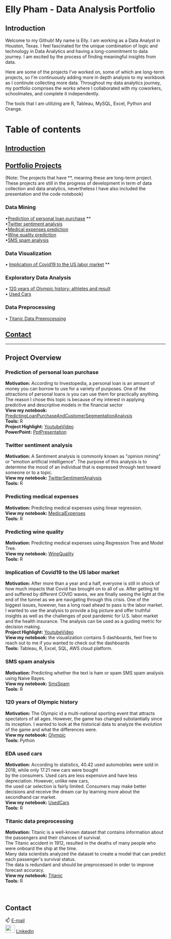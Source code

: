 # Elly Pham - Data Analysis Portfolio

## Introduction 
Welcome to my Github! My name is Elly. I am working as a Data Analyst in Houston, Texas. I feel fascinated for the unique combination of logic and technology in Data Analytics and having a long-commitment to data journey. I am excited by the process of finding meaningful insights from data. 

Here are some of the projects I've worked on, some of which are long-term projects, so I'm continuously adding more in depth analysis to my workbook as I continute collecting more data. Throughout my data analytics journey, my portfolio comprises the works where I collaborated with my coworkers, schoolmates, and complete it independently.

The tools that I am utilizing are R, Tableau, MySQL, Excel, Python and Orange. 
     
# Table of contents     
 ## [Introduction](#Introduction) <br/>
 ## [Portfolio Projects](#Portfolio-Projects) <br/>
 (Note: The projects that have \**, meaning these are long-term project. These projects are still in the progress of development in term of data collection and data analytics, nevertheless I have also included the presentation and the code notebook)
   ### Data Mining
   •[Prediction of personal loan purchase](#Prediction-of-personal-loan-purchase) **  <br> 
   •[Twitter sentiment analysis](#Twitter-sentiment-analysis) <br/>
   •[Medical expenses prediction](#Predicting-medical-expenses) <br/>
   •[Wine quality prediction](#Predicting-wine-quality) <br/>
   •[SMS spam analysis](#SMS-spam-analysis) <br>
   
   ### Data Visualization
   • [Implication of Covid19 to the US labor market](#Implication-of-Covid19-to-the-U.S-labor-market) **  <br> 

   ### Exploratory Data Analysis
   • [120 years of Olympic history: athletes and result](#120-years-of-Olympic-history) <br/>
   • [Used Cars](#EDA-used-cars) <br/>
   
   ### Data Preprocessing
   • [Titanic Data Preprocessing](#Titanic-data-preprocessing)


 ## [Contact](#Contact) <br>

 
----
## Project Overview

### Prediction of personal loan purchase 
   **Motivation:** <span>  According to Investopedia, a personal loan is an amount of money you can borrow to use for a variety of purposes. One of the attractions of personal loans is you can use them for practically anything. The reason I chose this topic is because of my interest in applying predictive and descriptive models in the financial sector <span>  <br>
   **View my notebook:** [PredictingLoanPurchaseAndCustomerSegmentationAnalysis](https://github.com/Ellypham92/Prediction-of-Personal-Loan-Purchase-Customer-Segmentation-Analysis/blob/main/ProjectCode.R)<br>
   **Tools:** R <br>
   **Project Highlight:** [YoutubeVideo](https://www.youtube.com/watch?v=CM71NL_BHHc) <br>
   **PowerPoint:** [PptPresentation](https://github.com/Ellypham92/Prediction-of-Personal-Loan-Purchase-Customer-Segmentation-Analysis/blob/main/Team3-ProjectPresentation.pptx)
     
 ### Twitter sentiment analysis
   **Motivation:** <span> A Sentiment analysis is commonly known as "opinion mining" or "emotion artificial intelligence". The purpose of this analysis                             is to determine the mood of an individual that is expressed through text toward someone or to a topic. <span>  <br>
   **View my notebook:** [TwitterSentimentAnalysis](https://github.com/Ellypham92/Twitter-Sentiment-Analysis-using-R)  <br>
   **Tools:** R

### Predicting medical expenses
   **Motivation:** <span> Predicting medical expenses using linear regression. <span>  <br>
   **View my notebook:** [MedicalExpenses](https://github.com/Ellypham92/Data-Mining-using-R-Python/blob/main/LR-Medical-Expenses.R)  <br>
   **Tools:** R
     
### Predicting wine quality
   **Motivation:** <span> Predicting medical expenses using Regression Tree and Model Tree. <span>  <br>
   **View my notebook:** [WineQuality](https://github.com/Ellypham92/Data-Mining-using-R-Python/blob/main/Regression-Wine-Quality.R)  <br>
   **Tools:** R
     
### Implication of Covid19 to the US labor market
   **Motivation:** <span> After more than a year and a half, everyone is still in shock of how much impacts that Covid has brought on to all of us. After getting hit and suffered by different COVID waves, we are finally seeing the light at the end of the tunnel as we are navigating through this crisis. One of the biggest issues, however, has a long road ahead to pass is the labor market. I wanted to use the analysis to provide a big picture and offer truthful insights as well as the challenges of post pandemic for U.S. labor market and the health insurance. The analysis can be used as a guiding metric for decision making. <span>  <br>
   **Project Highlight:** [YoutubeVideo](https://www.youtube.com/watch?v=fF28YtMubZ4) <br>
   **View my notebook:**  the visualization contains 5 dashboards, feel free to reach out to me if you wanted to check out the dashboards  <br>
   **Tools:** <span> Tableau, R, Excel, SQL, AWS cloud platform. <span>    

 ### SMS spam analysis
   **Motivation:** <span> Predicting whether the text is ham or spam SMS spam analysis using Naive Bayes. <span>  <br>
   **View my notebook:** [SmsSpam](https://github.com/Ellypham92/Data-Mining-using-R-Python/blob/main/SMS-spam-analysis.R)  <br>
   **Tools:** R
     
 ### 120 years of Olympic history
   **Motivation:** <span> The Olympic id a multi-national sporting event that attracts spectators of all ages. However, the game has changed                                       substantially since its inception. I wanted to look at the historical data to analyze the evolution of the game 
                          and what the differences were. <span>  <br>
   **View my notebook:** [Olympic](https://github.com/Ellypham92/EDA_Olympic_2016) <br>
   **Tools:** Python

### EDA used cars 
   **Motivation:** <span> According to statistics, 40.42 used automobiles were sold in 2018, while only 17.21 new cars were bought <br>
                 by the consumers. Used cars are less expensive and have less depreciation. However, unlike new cars, <br>
                 the used car selection is fairly limited. Consumers may make better decisions and receive the dream car by 
                 learning more about the secondhand car market. <span>  <br>
   **View my notebook:** [UsedCars](https://github.com/Ellypham92/Data-Mining-using-R-Python/blob/main/EDA-Used-Cars.R)  <br>
   **Tools:** R

### Titanic data preprocessing
  **Motivation:** <span> Titanic is a well-known dataset that contains information about the passengers and their chances of survival. <br>
                 The Titanic accident in 1912, resulted in the deaths of many people who were onboard the ship at the time. <br>
                 Many data scientists analyzed the dataset to create a model that can predict each passenger's survival status. <br>
                 The data is redundant and should be preprocessed in order to improve forecast accuracy. <span>  <br>
   **View my notebook:** [Titanic](https://github.com/Ellypham92/Data-Mining-using-R-Python/blob/main/DP-Titanice-Data.R)  <br>
   **Tools:** R
<br>  
<br>

## Contact 
   :mailbox: [E-mail](ellyppham@gmail.com) <br>
  <img src="https://user-images.githubusercontent.com/64395120/163016378-900424c7-e793-4694-8bfc-66677b1caf03.png" width="30" height="25">
            [Linkedin](https://www.linkedin.com/in/elly-pham-15018193/)
